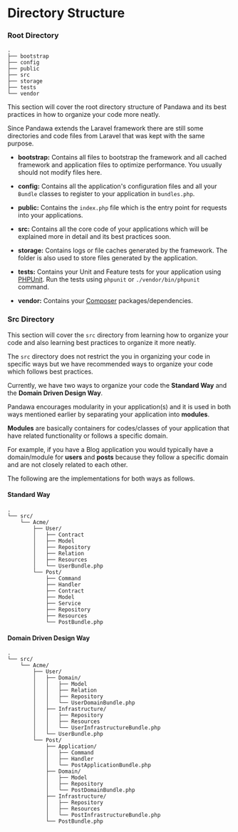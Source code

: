 # Directory Structure

### Root Directory

```
.
├── bootstrap
├── config
├── public
├── src
├── storage
├── tests
└── vendor
```

This section will cover the root directory structure of Pandawa and its best practices
in how to organize your code more neatly.

Since Pandawa extends the Laravel framework there are still some directories and code files 
from Laravel that was kept with the same purpose.

- **bootstrap:** Contains all files to bootstrap the framework and all cached framework and
application files to optimize performance. You usually should not modify files here.

- **config:** Contains all the application's configuration files and all your `Bundle` classes
to register to your application in `bundles.php`.

- **public:** Contains the `index.php` file which is the entry point for requests into your applications.

- **src:** Contains all the core code of your applications which will be explained more in detail and its best
practices soon.

- **storage:** Contains logs or file caches generated by the framework. The folder is also used
to store files generated by the application.

- **tests:** Contains your Unit and Feature tests for your application using [PHPUnit](https://phpunit.de/). 
Run the tests using `phpunit` or `./vendor/bin/phpunit` command.

- **vendor:** Contains your [Composer](https://getcomposer.org/) packages/dependencies.

### Src Directory

This section will cover the `src` directory from learning how to organize your code
and also learning best practices to organize it more neatly.

The `src` directory does not restrict the you in organizing your code in specific ways
but we have recommended ways to organize your code which follows best practices.

Currently, we have two ways to organize your code the **Standard Way** and the
**Domain Driven Design Way**.

Pandawa encourages modularity in your application(s) and it is used in both 
ways mentioned earlier by separating your application into **modules**. 

**Modules** are basically containers for codes/classes of your application that
have related functionality or follows a specific domain.

For example, if you have a Blog application you would typically have a domain/module for
**users** and **posts** because they follow a specific domain and are not closely related 
to each other.

The following are the implementations for both ways as follows.

#### Standard Way
```
.
└── src/
    └── Acme/
        ├── User/
        │   ├── Contract
        │   ├── Model
        │   ├── Repository
        │   ├── Relation        
        │   ├── Resources
        │   └── UserBundle.php
        └── Post/
            ├── Command
            ├── Handler
            ├── Contract
            ├── Model
            ├── Service
            ├── Repository
            ├── Resources
            └── PostBundle.php
```

#### Domain Driven Design Way
```
.
└── src/
    └── Acme/
        ├── User/
        │   ├── Domain/
        │   │   ├── Model
        │   │   ├── Relation
        │   │   ├── Repository
        │   │   └── UserDomainBundle.php
        │   ├── Infrastructure/
        │   │   ├── Repository
        │   │   ├── Resources
        │   │   └── UserInfrastructureBundle.php
        │   └── UserBundle.php
        └── Post/
            ├── Application/
            │   ├── Command
            │   ├── Handler
            │   └── PostApplicationBundle.php
            ├── Domain/
            │   ├── Model
            │   ├── Repository
            │   └── PostDomainBundle.php
            ├── Infrastructure/
            │   ├── Repository
            │   ├── Resources
            │   └── PostInfrastructureBundle.php
            └── PostBundle.php
```